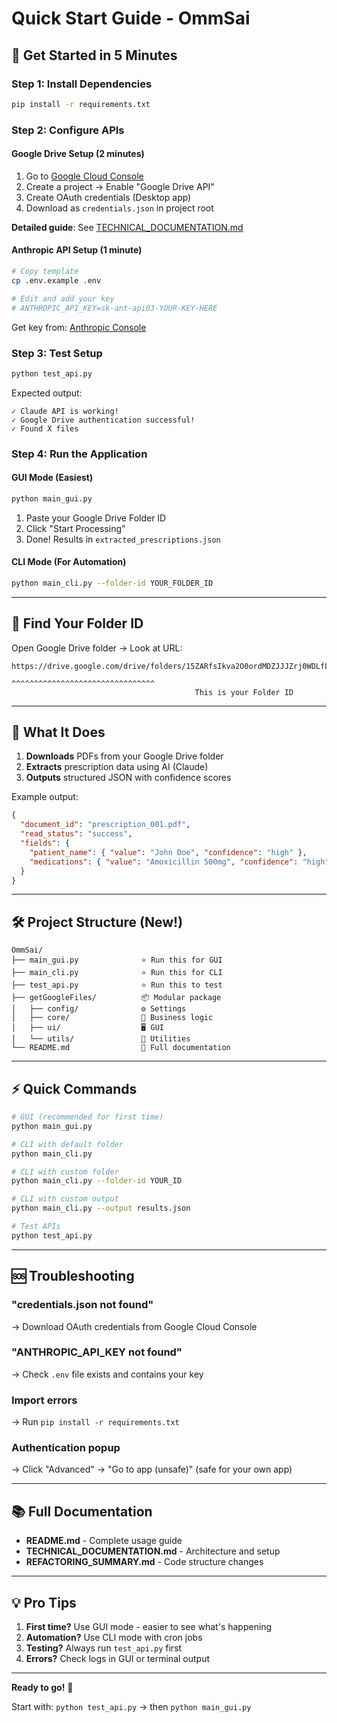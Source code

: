 # Quick Start Guide - OmmSai

## 🚀 Get Started in 5 Minutes

### Step 1: Install Dependencies

```bash
pip install -r requirements.txt
```

### Step 2: Configure APIs

#### Google Drive Setup (2 minutes)

1. Go to [Google Cloud Console](https://console.cloud.google.com/)
2. Create a project → Enable "Google Drive API"
3. Create OAuth credentials (Desktop app)
4. Download as `credentials.json` in project root

**Detailed guide**: See [TECHNICAL_DOCUMENTATION.md](TECHNICAL_DOCUMENTATION.md#google-drive-api-setup)

#### Anthropic API Setup (1 minute)

```bash
# Copy template
cp .env.example .env

# Edit and add your key
# ANTHROPIC_API_KEY=sk-ant-api03-YOUR-KEY-HERE
```

Get key from: [Anthropic Console](https://console.anthropic.com/)

### Step 3: Test Setup

```bash
python test_api.py
```

Expected output:
```
✓ Claude API is working!
✓ Google Drive authentication successful!
✓ Found X files
```

### Step 4: Run the Application

#### GUI Mode (Easiest)

```bash
python main_gui.py
```

1. Paste your Google Drive Folder ID
2. Click "Start Processing"
3. Done! Results in `extracted_prescriptions.json`

#### CLI Mode (For Automation)

```bash
python main_cli.py --folder-id YOUR_FOLDER_ID
```

---

## 📁 Find Your Folder ID

Open Google Drive folder → Look at URL:
```
https://drive.google.com/drive/folders/15ZARfsIkva2O0ordMDZJJJZrj0WDLfLs
                                         ^^^^^^^^^^^^^^^^^^^^^^^^^^^^^^^^
                                         This is your Folder ID
```

---

## 🎯 What It Does

1. **Downloads** PDFs from your Google Drive folder
2. **Extracts** prescription data using AI (Claude)
3. **Outputs** structured JSON with confidence scores

Example output:
```json
{
  "document_id": "prescription_001.pdf",
  "read_status": "success",
  "fields": {
    "patient_name": { "value": "John Doe", "confidence": "high" },
    "medications": { "value": "Amoxicillin 500mg", "confidence": "high" }
  }
}
```

---

## 🛠️ Project Structure (New!)

```
OmmSai/
├── main_gui.py              ⭐ Run this for GUI
├── main_cli.py              ⭐ Run this for CLI
├── test_api.py              ⭐ Run this to test
├── getGoogleFiles/          📦 Modular package
│   ├── config/              ⚙️ Settings
│   ├── core/                💼 Business logic
│   ├── ui/                  🖥️ GUI
│   └── utils/               🔧 Utilities
└── README.md                📖 Full documentation
```

---

## ⚡ Quick Commands

```bash
# GUI (recommended for first time)
python main_gui.py

# CLI with default folder
python main_cli.py

# CLI with custom folder
python main_cli.py --folder-id YOUR_ID

# CLI with custom output
python main_cli.py --output results.json

# Test APIs
python test_api.py
```

---

## 🆘 Troubleshooting

### "credentials.json not found"
→ Download OAuth credentials from Google Cloud Console

### "ANTHROPIC_API_KEY not found"
→ Check `.env` file exists and contains your key

### Import errors
→ Run `pip install -r requirements.txt`

### Authentication popup
→ Click "Advanced" → "Go to app (unsafe)" (safe for your own app)

---

## 📚 Full Documentation

- **README.md** - Complete usage guide
- **TECHNICAL_DOCUMENTATION.md** - Architecture and setup
- **REFACTORING_SUMMARY.md** - Code structure changes

---

## 💡 Pro Tips

1. **First time?** Use GUI mode - easier to see what's happening
2. **Automation?** Use CLI mode with cron jobs
3. **Testing?** Always run `test_api.py` first
4. **Errors?** Check logs in GUI or terminal output

---

**Ready to go!** 🎉

Start with: `python test_api.py` → then `python main_gui.py`
